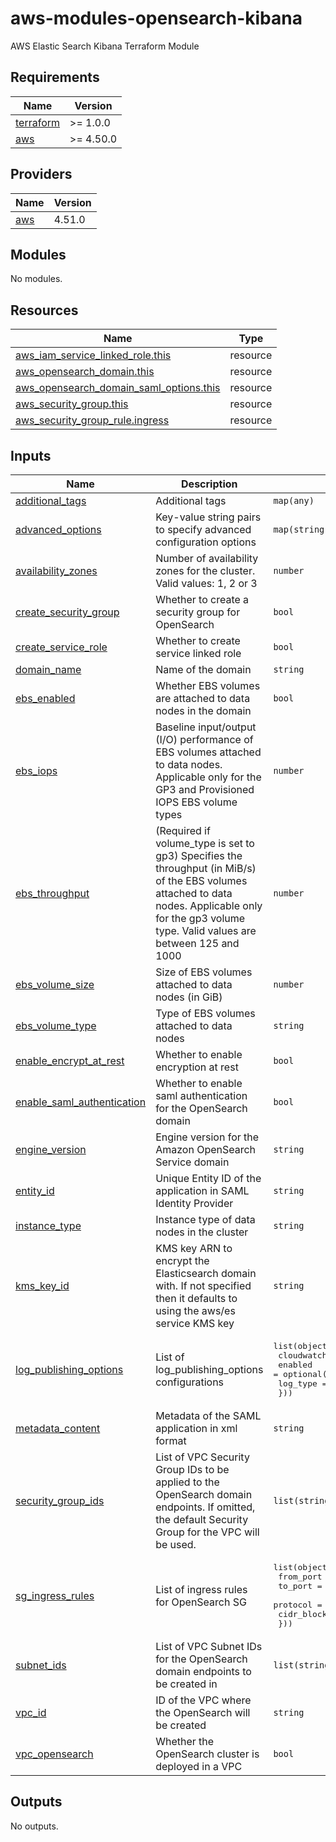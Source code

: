 # aws-modules-opensearch-kibana
AWS Elastic Search Kibana Terraform Module

<!-- BEGINNING OF PRE-COMMIT-TERRAFORM DOCS HOOK -->
## Requirements

| Name | Version |
|------|---------|
| <a name="requirement_terraform"></a> [terraform](#requirement\_terraform) | >= 1.0.0 |
| <a name="requirement_aws"></a> [aws](#requirement\_aws) | >= 4.50.0 |

## Providers

| Name | Version |
|------|---------|
| <a name="provider_aws"></a> [aws](#provider\_aws) | 4.51.0 |

## Modules

No modules.

## Resources

| Name | Type |
|------|------|
| [aws_iam_service_linked_role.this](https://registry.terraform.io/providers/hashicorp/aws/latest/docs/resources/iam_service_linked_role) | resource |
| [aws_opensearch_domain.this](https://registry.terraform.io/providers/hashicorp/aws/latest/docs/resources/opensearch_domain) | resource |
| [aws_opensearch_domain_saml_options.this](https://registry.terraform.io/providers/hashicorp/aws/latest/docs/resources/opensearch_domain_saml_options) | resource |
| [aws_security_group.this](https://registry.terraform.io/providers/hashicorp/aws/latest/docs/resources/security_group) | resource |
| [aws_security_group_rule.ingress](https://registry.terraform.io/providers/hashicorp/aws/latest/docs/resources/security_group_rule) | resource |

## Inputs

| Name | Description | Type | Default | Required |
|------|-------------|------|---------|:--------:|
| <a name="input_additional_tags"></a> [additional\_tags](#input\_additional\_tags) | Additional tags | `map(any)` | `{}` | no |
| <a name="input_advanced_options"></a> [advanced\_options](#input\_advanced\_options) | Key-value string pairs to specify advanced configuration options | `map(string)` | `{}` | no |
| <a name="input_availability_zones"></a> [availability\_zones](#input\_availability\_zones) | Number of availability zones for the cluster. Valid values: 1, 2 or 3 | `number` | n/a | yes |
| <a name="input_create_security_group"></a> [create\_security\_group](#input\_create\_security\_group) | Whether to create a security group for OpenSearch | `bool` | `false` | no |
| <a name="input_create_service_role"></a> [create\_service\_role](#input\_create\_service\_role) | Whether to create service linked role | `bool` | `true` | no |
| <a name="input_domain_name"></a> [domain\_name](#input\_domain\_name) | Name of the domain | `string` | n/a | yes |
| <a name="input_ebs_enabled"></a> [ebs\_enabled](#input\_ebs\_enabled) | Whether EBS volumes are attached to data nodes in the domain | `bool` | `false` | no |
| <a name="input_ebs_iops"></a> [ebs\_iops](#input\_ebs\_iops) | Baseline input/output (I/O) performance of EBS volumes attached to data nodes. Applicable only for the GP3 and Provisioned IOPS EBS volume types | `number` | `3000` | no |
| <a name="input_ebs_throughput"></a> [ebs\_throughput](#input\_ebs\_throughput) | (Required if volume\_type is set to gp3) Specifies the throughput (in MiB/s) of the EBS volumes attached to data nodes. Applicable only for the gp3 volume type. Valid values are between 125 and 1000 | `number` | `125` | no |
| <a name="input_ebs_volume_size"></a> [ebs\_volume\_size](#input\_ebs\_volume\_size) | Size of EBS volumes attached to data nodes (in GiB) | `number` | `10` | no |
| <a name="input_ebs_volume_type"></a> [ebs\_volume\_type](#input\_ebs\_volume\_type) | Type of EBS volumes attached to data nodes | `string` | `"gp3"` | no |
| <a name="input_enable_encrypt_at_rest"></a> [enable\_encrypt\_at\_rest](#input\_enable\_encrypt\_at\_rest) | Whether to enable encryption at rest | `bool` | `true` | no |
| <a name="input_enable_saml_authentication"></a> [enable\_saml\_authentication](#input\_enable\_saml\_authentication) | Whether to enable saml authentication for the OpenSearch domain | `bool` | `false` | no |
| <a name="input_engine_version"></a> [engine\_version](#input\_engine\_version) | Engine version for the Amazon OpenSearch Service domain | `string` | `"OpenSearch_1.0"` | no |
| <a name="input_entity_id"></a> [entity\_id](#input\_entity\_id) | Unique Entity ID of the application in SAML Identity Provider | `string` | `""` | no |
| <a name="input_instance_type"></a> [instance\_type](#input\_instance\_type) | Instance type of data nodes in the cluster | `string` | n/a | yes |
| <a name="input_kms_key_id"></a> [kms\_key\_id](#input\_kms\_key\_id) | KMS key ARN to encrypt the Elasticsearch domain with. If not specified then it defaults to using the aws/es service KMS key | `string` | `""` | no |
| <a name="input_log_publishing_options"></a> [log\_publishing\_options](#input\_log\_publishing\_options) | List of log\_publishing\_options configurations | <pre>list(object({<br>    cloudwatch_log_group_arn = string<br>    enabled                  = optional(bool)<br>    log_type                 = string<br>  }))</pre> | `[]` | no |
| <a name="input_metadata_content"></a> [metadata\_content](#input\_metadata\_content) | Metadata of the SAML application in xml format | `string` | `""` | no |
| <a name="input_security_group_ids"></a> [security\_group\_ids](#input\_security\_group\_ids) | List of VPC Security Group IDs to be applied to the OpenSearch domain endpoints. If omitted, the default Security Group for the VPC will be used. | `list(string)` | `[]` | no |
| <a name="input_sg_ingress_rules"></a> [sg\_ingress\_rules](#input\_sg\_ingress\_rules) | List of ingress rules for OpenSearch SG | <pre>list(object({<br>    from_port   = number<br>    to_port     = number<br>    protocol    = string<br>    cidr_blocks = list(string)<br>  }))</pre> | n/a | yes |
| <a name="input_subnet_ids"></a> [subnet\_ids](#input\_subnet\_ids) | List of VPC Subnet IDs for the OpenSearch domain endpoints to be created in | `list(string)` | `[]` | no |
| <a name="input_vpc_id"></a> [vpc\_id](#input\_vpc\_id) | ID of the VPC where the OpenSearch will be created | `string` | `""` | no |
| <a name="input_vpc_opensearch"></a> [vpc\_opensearch](#input\_vpc\_opensearch) | Whether the OpenSearch cluster is deployed in a VPC | `bool` | n/a | yes |

## Outputs

No outputs.
<!-- END OF PRE-COMMIT-TERRAFORM DOCS HOOK -->
